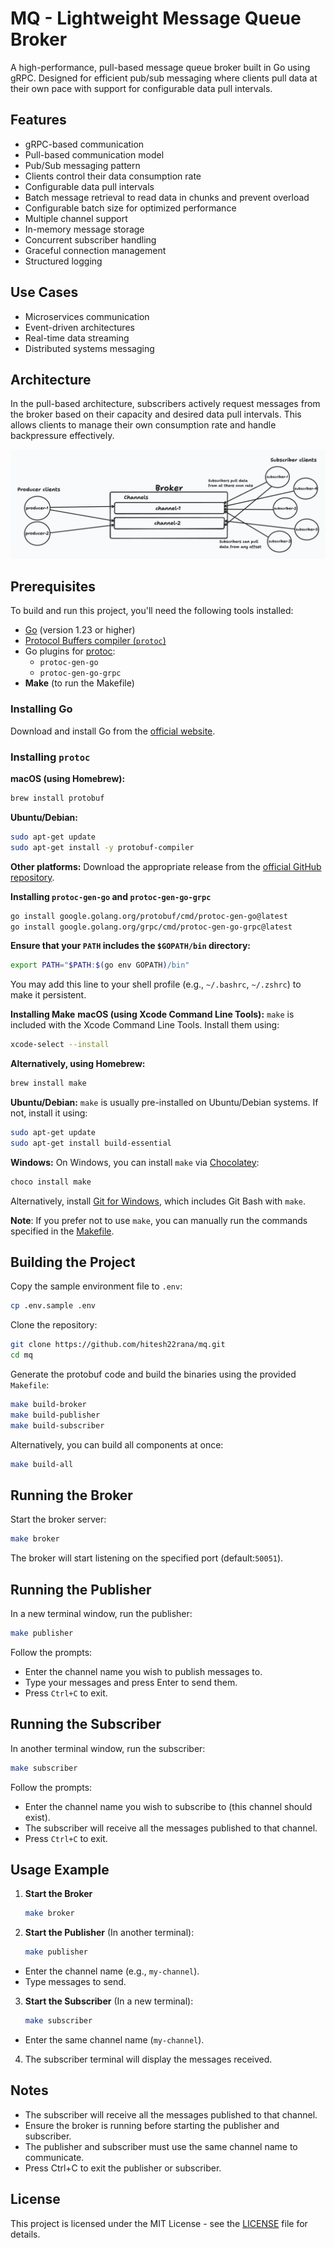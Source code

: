 # MQ - Lightweight Message Queue Broker

A high-performance, pull-based message queue broker built in Go using gRPC. Designed for efficient pub/sub messaging where clients pull data at their own pace with support for configurable data pull intervals.

## Features
- gRPC-based communication
- Pull-based communication model
- Pub/Sub messaging pattern
- Clients control their data consumption rate
- Configurable data pull intervals
- Batch message retrieval to read data in chunks and prevent overload
- Configurable batch size for optimized performance
- Multiple channel support
- In-memory message storage
- Concurrent subscriber handling
- Graceful connection management
- Structured logging

## Use Cases
- Microservices communication
- Event-driven architectures
- Real-time data streaming
- Distributed systems messaging

## Architecture

In the pull-based architecture, subscribers actively request messages from the broker based on their capacity and desired data pull intervals. This allows clients to manage their own consumption rate and handle backpressure effectively.

![Architecture](https://github.com/hitesh22rana/mq/blob/main/.github/images/architecture.png)

## Prerequisites

To build and run this project, you'll need the following tools installed:

- [Go](https://golang.org/dl/) (version 1.23 or higher)
- [Protocol Buffers compiler (`protoc`)](https://grpc.io/docs/protoc-installation/)
- Go plugins for [protoc](https://grpc.io/docs/languages/go/quickstart/):
  - `protoc-gen-go`
  - `protoc-gen-go-grpc`
- **Make** (to run the Makefile)

### Installing Go

Download and install Go from the [official website](https://golang.org/dl/).

### Installing `protoc`

**macOS (using Homebrew):**
```bash
brew install protobuf
```

**Ubuntu/Debian:**
```bash
sudo apt-get update
sudo apt-get install -y protobuf-compiler
```

**Other platforms:**
Download the appropriate release from the [official GitHub repository](https://github.com/protocolbuffers/protobuf/releases).

**Installing `protoc-gen-go` and `protoc-gen-go-grpc`**
```bash
go install google.golang.org/protobuf/cmd/protoc-gen-go@latest
go install google.golang.org/grpc/cmd/protoc-gen-go-grpc@latest
```

**Ensure that your `PATH` includes the `$GOPATH/bin` directory:**
```bash
export PATH="$PATH:$(go env GOPATH)/bin"
```

You may add this line to your shell profile (e.g., `~/.bashrc`, `~/.zshrc`) to make it persistent.

**Installing Make**
**macOS (using Xcode Command Line Tools):**
`make` is included with the Xcode Command Line Tools. Install them using:
```bash
xcode-select --install
```

**Alternatively, using Homebrew:**
```bash
brew install make
```

**Ubuntu/Debian:**
`make` is usually pre-installed on Ubuntu/Debian systems. If not, install it using:
```bash
sudo apt-get update
sudo apt-get install build-essential
```

**Windows:**
On Windows, you can install `make` via [Chocolatey](https://chocolatey.org/install):
```bash
choco install make
```

Alternatively, install [Git for Windows](https://gitforwindows.org/), which includes Git Bash with `make`.

**Note**: If you prefer not to use `make`, you can manually run the commands specified in the [Makefile](https://github.com/hitesh22rana/mq/blob/main/Makefile).


## Building the Project

Copy the sample environment file to `.env`:

```bash
cp .env.sample .env
```

Clone the repository:
```bash
git clone https://github.com/hitesh22rana/mq.git
cd mq
```

Generate the protobuf code and build the binaries using the provided
`Makefile`:
```bash
make build-broker
make build-publisher
make build-subscriber
```

Alternatively, you can build all components at once:
```bash
make build-all
```

## Running the Broker
Start the broker server:
```bash
make broker
```

The broker will start listening on the specified port (default:`50051`).

## Running the Publisher
In a new terminal window, run the publisher:
```bash
make publisher
```

Follow the prompts:

- Enter the channel name you wish to publish messages to.
- Type your messages and press Enter to send them.
- Press `Ctrl+C` to exit.

## Running the Subscriber
In another terminal window, run the subscriber:
```bash
make subscriber
```

Follow the prompts:

- Enter the channel name you wish to subscribe to (this channel should exist).
- The subscriber will receive all the messages published to that channel.
- Press `Ctrl+C` to exit.

## Usage Example

1. **Start the Broker**
    ```bash
    make broker
    ```

2. **Start the Publisher** (In another terminal):
    ```bash
    make publisher
    ```
- Enter the channel name (e.g., `my-channel`).
- Type messages to send.

3. **Start the Subscriber** (In a new terminal):
    ```bash
    make subscriber
    ```
- Enter the same channel name (`my-channel`).

4. The subscriber terminal will display the messages received.

## Notes
- The subscriber will receive all the messages published to that channel.
- Ensure the broker is running before starting the publisher and subscriber.
- The publisher and subscriber must use the same channel name to communicate.
- Press Ctrl+C to exit the publisher or subscriber.

## License
This project is licensed under the MIT License - see the [LICENSE](https://github.com/hitesh22rana/mq/blob/main/LICENSE) file for details.